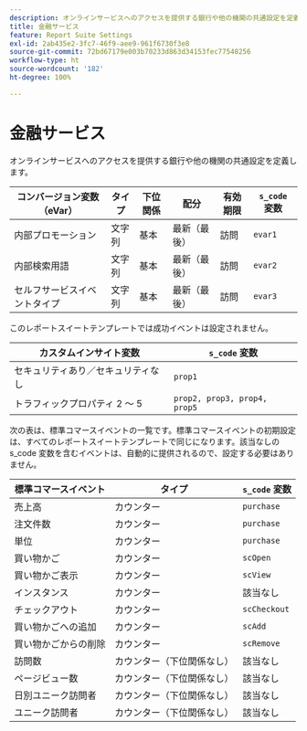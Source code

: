 ```yaml
---
description: オンラインサービスへのアクセスを提供する銀行や他の機関の共通設定を定義します。
title: 金融サービス
feature: Report Suite Settings
exl-id: 2ab435e2-3fc7-46f9-aee9-961f6730f3e8
source-git-commit: 72bd67179e003b70233d863d34153fec77548256
workflow-type: ht
source-wordcount: '182'
ht-degree: 100%

---
```


# 金融サービス

オンラインサービスへのアクセスを提供する銀行や他の機関の共通設定を定義します。

| コンバージョン変数（eVar） | タイプ | 下位関係 | 配分 | 有効期限 | `s_code` 変数 |
|---|---|---|---|---|---|
| 内部プロモーション | 文字列 | 基本 | 最新（最後） | 訪問 | `evar1` |
| 内部検索用語 | 文字列 | 基本 | 最新（最後） | 訪問 | `evar2` |
| セルフサービスイベントタイプ | 文字列 | 基本 | 最新（最後） | 訪問 | `evar3` |

このレポートスイートテンプレートでは成功イベントは設定されません。

| カスタムインサイト変数 | `s_code` 変数 |
|---|---|
| セキュリティあり／セキュリティなし | `prop1` |
| トラフィックプロパティ 2 ～ 5 | `prop2, prop3, prop4, prop5` |

次の表は、標準コマースイベントの一覧です。標準コマースイベントの初期設定は、すべてのレポートスイートテンプレートで同じになります。該当なしの s_code 変数を含むイベントは、自動的に提供されるので、設定する必要はありません。

| 標準コマースイベント | タイプ | `s_code` 変数 |
|---|---|---|
| 売上高 | カウンター | `purchase` |
| 注文件数 | カウンター | `purchase` |
| 単位 | カウンター | `purchase` |
| 買い物かご | カウンター | `scOpen` |
| 買い物かご表示 | カウンター | `scView` |
| インスタンス | カウンター | 該当なし |
| チェックアウト | カウンター | `scCheckout` |
| 買い物かごへの追加 | カウンター | `scAdd` |
| 買い物かごからの削除 | カウンター | `scRemove` |
| 訪問数 | カウンター（下位関係なし） | 該当なし |
| ページビュー数 | カウンター（下位関係なし） | 該当なし |
| 日別ユニーク訪問者 | カウンター（下位関係なし） | 該当なし |
| ユニーク訪問者 | カウンター（下位関係なし） | 該当なし |
